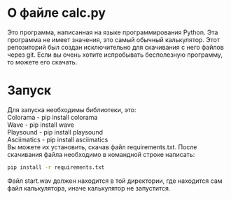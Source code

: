 # О файле calc.py
Это программа, написанная на языке программирования Python.
Эта программа не имеет значения, это самый обычный калькулятор.
Этот репозиторий был создан исключительно для скачивания с него файлов через git.
Если вы очень хотите испробывать бесполезную программу, то можете его скачать.
# Запуск
Для запуска необходимы библиотеки, это:    
Colorama - pip install colorama    
Wave - pip install wave    
Playsound - pip install playsound    
Asciimatics - pip install asciimatics    
Вы можете их установить, скачав файл requirements.txt. После скачивания файла необходимо в командной строке написать:    
```bash
pip install -r requirements.txt    
```    
Файл start.wav должен находится в той директории, где находится сам файл калькулятора, иначе калькулятор не запустится.    
